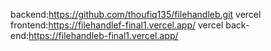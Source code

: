 backend:https://github.com/thoufiq135/filehandleb.git
vercel frontend:https://filehandlef-final1.vercel.app/
vercel back-end:https://filehandleb-final1.vercel.app/
